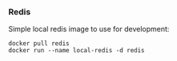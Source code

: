 ### Redis

Simple local redis image to use for development:

```
docker pull redis
docker run --name local-redis -d redis
```